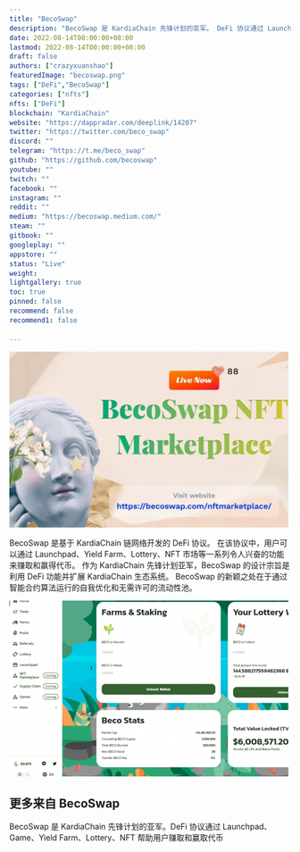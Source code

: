 ```yaml
---
title: "BecoSwap"
description: "BecoSwap 是 KardiaChain 先锋计划的亚军。 DeFi 协议通过 Launchpad、Game、Yield Farm、Lottery、NFT 帮助用户赚取和赢取代币"
date: 2022-08-14T00:00:00+08:00
lastmod: 2022-08-14T00:00:00+08:00
draft: false
authors: ["crazyxuanshao"]
featuredImage: "becoswap.png"
tags: ["DeFi","BecoSwap"]
categories: ["nfts"]
nfts: ["DeFi"]
blockchain: "KardiaChain"
website: "https://dappradar.com/deeplink/14207"
twitter: "https://twitter.com/beco_swap"
discord: ""
telegram: "https://t.me/beco_swap"
github: "https://github.com/becoswap"
youtube: ""
twitch: ""
facebook: ""
instagram: ""
reddit: ""
medium: "https://becoswap.medium.com/"
steam: ""
gitbook: ""
googleplay: ""
appstore: ""
status: "Live"
weight: 
lightgallery: true
toc: true
pinned: false
recommend: false
recommend1: false

---
```


![ndisan](ndisan.png)

<p>BecoSwap 是基于 KardiaChain 链网络开发的 DeFi 协议。 在该协议中，用户可以通过 Launchpad、Yield Farm、Lottery、NFT 市场等一系列令人兴奋的功能来赚取和赢得代币。 作为 KardiaChain 先锋计划亚军，BecoSwap 的设计宗旨是利用 DeFi 功能并扩展 KardiaChain 生态系统。 BecoSwap 的新颖之处在于通过智能合约算法运行的自我优化和无需许可的流动性池。</p>

![indsa](indsa.png)



## 更多来自 BecoSwap

BecoSwap 是 KardiaChain 先锋计划的亚军。DeFi 协议通过 Launchpad、Game、Yield Farm、Lottery、NFT 帮助用户赚取和赢取代币